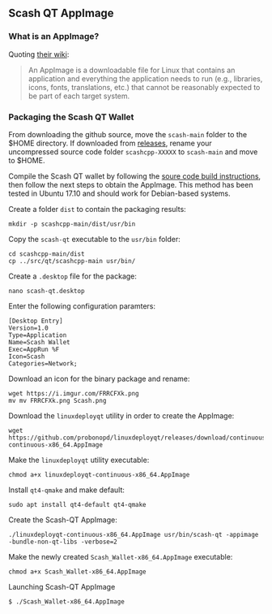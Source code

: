 ## Scash QT AppImage

### What is an AppImage?

Quoting [their wiki](https://github.com/AppImage/AppImageKit/wiki#-what-is-an-appimage):

> An AppImage is a downloadable file for Linux that contains an application and everything the application needs to run (e.g., libraries, icons, fonts, translations, etc.) that cannot be reasonably expected to be part of each target system.

### Packaging the Scash QT Wallet

From downloading the github source, move the `scash-main` folder to the $HOME directory. If downloaded from [releases](https://github.com/scashml/scashcpp/releases), rename your uncompressed source code folder `scashcpp-XXXXX` to `scash-main`  and move to $HOME.


Compile the Scash QT wallet by following the [soure code build instructions](https://github.com/scashml/scashcpp/blob/main/doc/readme-qt.rst), then follow the next steps to obtain the AppImage. This method has been tested in Ubuntu 17.10 and should work for Debian-based systems.

Create a folder `dist` to contain the packaging results:

```
mkdir -p scashcpp-main/dist/usr/bin
```
Copy the `scash-qt` executable to the `usr/bin` folder:

```
cd scashcpp-main/dist
cp ../src/qt/scashcpp-main usr/bin/
```

Create a `.desktop` file for the package:

```
nano scash-qt.desktop
```

Enter the following configuration paramters:

```
[Desktop Entry]
Version=1.0
Type=Application
Name=Scash Wallet
Exec=AppRun %F
Icon=Scash
Categories=Network;
```

Download an icon for the binary package and rename:

```
wget https://i.imgur.com/FRRCFXk.png
mv mv FRRCFXk.png Scash.png
```

Download the `linuxdeployqt` utility in order to create the AppImage:

```
wget https://github.com/probonopd/linuxdeployqt/releases/download/continuous/linuxdeployqt-continuous-x86_64.AppImage
```

Make the `linuxdeployqt` utility executable:

```
chmod a+x linuxdeployqt-continuous-x86_64.AppImage
```

Install `qt4-qmake` and make default:

```
sudo apt install qt4-default qt4-qmake
```

Create the Scash-QT AppImage:

```
./linuxdeployqt-continuous-x86_64.AppImage usr/bin/scash-qt -appimage -bundle-non-qt-libs -verbose=2
```

Make the newly created `Scash_Wallet-x86_64.AppImage` executable:

```
chmod a+x Scash_Wallet-x86_64.AppImage
```

Launching Scash-QT AppImage

```
$ ./Scash_Wallet-x86_64.AppImage
```
